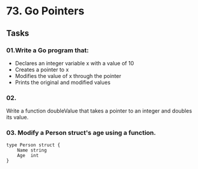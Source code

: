 # 73. Go Pointers

## Tasks

### 01.Write a Go program that:

   * Declares an integer variable x with a value of 10
   * Creates a pointer to x
   * Modifies the value of x through the pointer
   * Prints the original and modified values

### 02. 
Write a function doubleValue that takes a pointer to an integer and doubles its value.

### 03. Modify a Person struct's age using a function.

```
type Person struct {
	Name string
	Age  int
}
```